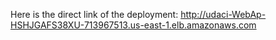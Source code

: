 Here is the direct link of the deployment: 
http://udaci-WebAp-HSHJGAFS38XU-713967513.us-east-1.elb.amazonaws.com	
